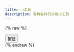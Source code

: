 ```yaml
---
title: 小工具
description: 各种各样的实用小工具
---
```

{% raw %}
<div id="vue-app">
  <settings-group>
    <template #header>
      <h3 id="settings-group" class="unset">设置组</h3>
    </template>
    <settings-card>
      <template #icon>
        <svg-host src="https://cdn.jsdelivr.net/npm/@fluentui/svg-icons/icons/settings_20_regular.svg"></svg-host>
      </template>
      <template #header>
        <h4 id="settings-card" class="unset">设置卡片</h4>
      </template>
      <template #description>
        这是一个设置卡片
      </template>
      <template #action-icon>
        <svg-host src="https://cdn.jsdelivr.net/npm/@fluentui/svg-icons/icons/chevron_right_12_regular.svg"></svg-host>
      </template>
      <button>按钮</button>
    </settings-card>
    <settings-button href="javascript:void(0)">
      <template #icon>
        <svg-host src="https://cdn.jsdelivr.net/npm/@fluentui/svg-icons/icons/settings_20_regular.svg"></svg-host>
      </template>
      <template #header>
        <h4 id="settings-button" class="unset">设置按钮</h4>
      </template>
      <template #description>
        这是一个设置按钮
      </template>
    </settings-button>
  </settings-group>
</div>

<template id="svg-host-template">
  <div class="svg-host" v-html="innerHTML"></div>
</template>

<template id="settings-presenter-template">
  <div class="settings-presenter">
    <div class="header-root">
      <div class="icon-holder" v-check-solt="$slots.icon">
        <slot name="icon"></slot>
      </div>
      <div class="header-panel">
        <span v-check-solt="$slots.header">
          <slot name="header"></slot>
        </span>
        <span class="description" v-check-solt="$slots.description">
          <slot name="description"></slot>
        </span>
      </div>
    </div>
    <div class="content-presenter" v-check-solt="$slots.default">
      <slot></slot>
    </div>
  </div>
</template>

<template id="settings-card-template">
  <div class="settings-card">
    <div class="content-grid">
      <settings-presenter class="presenter">
        <template #icon>
          <slot name="icon"></slot>
        </template>
        <template #header>
          <slot name="header"></slot>
        </template>
        <template #description>
          <slot name="description"></slot>
        </template>
        <slot></slot>
      </settings-presenter>
    </div>
  </div>
</template>

<template id="settings-button-template">
  <a class="settings-button">
    <div class="content-grid">
      <settings-presenter class="presenter">
        <template #icon>
          <slot name="icon"></slot>
        </template>
        <template #header>
          <slot name="header"></slot>
        </template>
        <template #description>
          <slot name="description"></slot>
        </template>
        <slot></slot>
      </settings-presenter>
      <div class="action-icon-holder">
        <slot name="action-icon">
          <svg-host
            src="https://cdn.jsdelivr.net/npm/@fluentui/svg-icons/icons/chevron_right_12_regular.svg"></svg-host>
        </slot>
      </div>
    </div>
  </a>
</template>

<template id="settings-group-template">
  <div class="settings-group">
    <div class="header-presenter" v-check-solt="$slots.header">
      <slot name="header"></slot>
    </div>
    <div class="items-presenter" v-check-solt="$slots.default">
      <slot></slot>
    </div>
  </div>
</template>
{% endraw %}

<script type="module" data-pjax>
  import { createApp } from "https://cdn.jsdelivr.net/npm/vue/dist/vue.esm-browser.prod.js";
  createApp({
    data() {
    }
  }).directive("check-solt",
    (element, binding) => {
      if (element instanceof HTMLElement) {
        const solt = binding.value;
        if (solt !== binding.oldValue) {
          function setDisplay(value) {
            if (value) {
              if (element.style.display === "none") {
                element.style.display = '';
              }
            }
            else {
              element.style.display = "none";
            }
          }
          if (typeof solt === "function") {
            let value = solt();
            if (value instanceof Array) {
              value = value[0];
              if (typeof value === "object") {
                if (typeof value.type === "symbol") {
                  value = value.children;
                  if (value instanceof Array) {
                    setDisplay(value.length);
                    return;
                  }
                }
                else {
                  setDisplay(true);
                  return;
                }
              }
            }
          }
          setDisplay(false);
        }
      }
    }
  ).component("svg-host", {
    template: "#svg-host-template",
    props: {
      src: String
    },
    data() {
      return {
        innerHTML: null
      }
    },
    watch: {
      src(newValue, oldValue) {
        if (newValue !== oldValue) {
          this.getSVGAsync(newValue).then(svg => this.innerHTML = svg);
        }
      }
    },
    methods: {
      async getSVGAsync(src) {
        if (src) {
          try {
            return await fetch(src)
              .then(response => response.text());
          }
          catch (ex) {
            console.error(ex);
          }
        }
        return '';
      }
    },
    mounted() {
      this.getSVGAsync(this.src).then(svg => this.innerHTML = svg);
    }
  }).component("settings-presenter", {
    template: "#settings-presenter-template"
  }).component("settings-card", {
    template: "#settings-card-template"
  }).component("settings-button", {
    template: "#settings-button-template",
    mounted() {
      if (typeof pjax !== "undefined") {
        pjax.attachLink(this.$refs.anchor);
      }
    }
  }).component("settings-group", {
    template: "#settings-group-template"
  }).mount("#vue-app");
</script>

<style>
  #vue-app {
    --settings-card-padding: 16px;
  }

  #vue-app .stack-vertical {
    display: flex;
    flex-direction: column;
  }

  #vue-app .stack-horizontal {
    display: flex;
    flex-direction: row;
    align-items: center;
  }

  #vue-app h6.unset,
  #vue-app h5.unset,
  #vue-app h4.unset,
  #vue-app h3.unset,
  #vue-app h2.unset,
  #vue-app h1.unset {
    margin-top: unset;
    margin-bottom: unset;
    font-weight: unset;
    font-family: unset;
    font-size: unset;
    line-height: unset;
  }

  .svg-host {
    display: flex;
  }

  .settings-presenter {
    --settings-card-description-font-size: var(--caption-text-block-font-size);
    --settings-card-header-icon-max-size: 20px;
    --settings-card-header-icon-margin: 0 20px 0 2px;
    --settings-card-vertical-header-content-spacing: 8px 0 0 0;
    display: flex;
    justify-content: space-between;
    align-items: center;
  }

  .settings-presenter div.header-root {
    display: flex;
    align-items: center;
    flex: 1;
  }

  .settings-presenter div.icon-holder {
    max-width: var(--settings-card-header-icon-max-size);
    max-height: var(--settings-card-header-icon-max-size);
    margin: var(--settings-card-header-icon-margin);
    fill: currentColor;
  }

  .settings-presenter div.header-panel {
    display: flex;
    flex-direction: column;
    margin: 0 24px 0 0;
  }

  .settings-presenter span.description {
    font-size: var(--settings-card-description-font-size);
    color: var(--text-fill-color-secondary);
  }

  .settings-presenter div.content-presenter {
    display: grid;
  }

  .settings-presenter a.text-button {
    font-weight: bold;
    text-decoration: unset;
  }

  @media (max-width: 600px) {
    .settings-presenter {
      flex-flow: column;
      justify-content: unset;
      align-items: unset;
    }

    .settings-presenter div.header-panel {
      margin: unset;
    }

    .settings-presenter div.content-presenter {
      margin: var(--settings-card-vertical-header-content-spacing);
    }
  }

  .settings-card {
    display: block;
    box-sizing: border-box;
    background: var(--card-background-fill-color-default);
    color: var(--text-fill-color-primary);
    border: 1px solid var(--card-stroke-color-default);
    border-radius: var(--control-corner-radius);
  }

  .settings-card .presenter {
    padding: var(--settings-card-padding);
  }

  .settings-button {
    --settings-button-padding: 16px 0 16px 16px;
    cursor: pointer;
    display: block;
    box-sizing: border-box;
    background: var(--card-background-fill-color-default);
    color: var(--text-fill-color-primary);
    border: 1px solid var(--card-stroke-color-default);
    border-radius: var(--control-corner-radius);
    text-decoration: inherit;
  }

  .settings-button:hover {
    background: var(--control-fill-color-secondary);
    color: var(--text-fill-color-primary);
  }

  .settings-button:active {
    background: var(--control-fill-color-tertiary);
    color: var(--text-fill-color-secondary);
  }

  .settings-button .presenter {
    padding: var(--settings-button-padding);
    flex: 1;
  }

  .settings-button div.content-grid {
    display: flex;
    justify-content: space-between;
    align-items: center;
  }

  .settings-button div.action-icon-holder {
    width: 32px;
    height: auto;
    display: flex;
    justify-content: center;
    align-items: center;
    margin: 0 8px;
    fill: currentColor;
  }

  .settings-group {
    --body-strong-text-block-font-size: var(--body-text-block-font-size);
  }

  .settings-group div.header-presenter {
    margin: 1rem 0 6px 1px;
    font-size: var(--body-strong-text-block-font-size);
    font-weight: bold;
    color: var(--text-fill-color-primary);
  }

  .settings-group div.items-presenter {
    display: flex;
    flex-direction: column;
    row-gap: 0.3rem;
  }
</style>